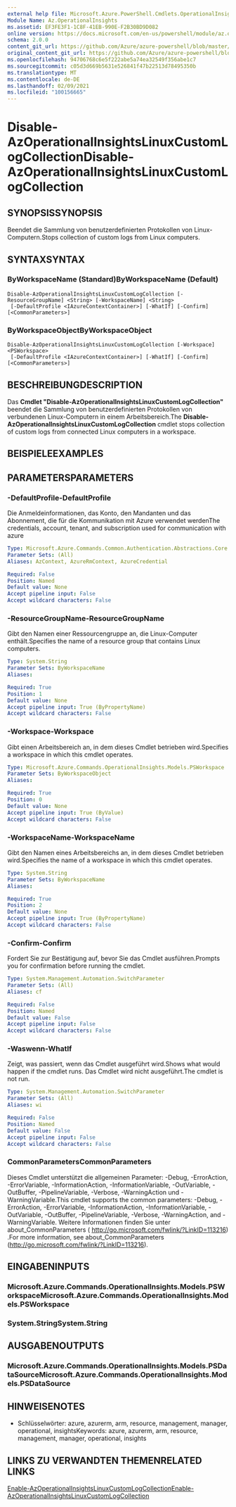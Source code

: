 ```yaml
---
external help file: Microsoft.Azure.PowerShell.Cmdlets.OperationalInsights.dll-Help.xml
Module Name: Az.OperationalInsights
ms.assetid: EF3FE3F1-1C8F-41EB-990E-F2B30BD9D082
online version: https://docs.microsoft.com/en-us/powershell/module/az.operationalinsights/disable-azoperationalinsightslinuxcustomlogcollection
schema: 2.0.0
content_git_url: https://github.com/Azure/azure-powershell/blob/master/src/OperationalInsights/OperationalInsights/help/Disable-AzOperationalInsightsLinuxCustomLogCollection.md
original_content_git_url: https://github.com/Azure/azure-powershell/blob/master/src/OperationalInsights/OperationalInsights/help/Disable-AzOperationalInsightsLinuxCustomLogCollection.md
ms.openlocfilehash: 94706768c6e5f222abe5a74ea32549f356abe1c7
ms.sourcegitcommit: c05d3d669b5631e526841f47b22513d78495350b
ms.translationtype: MT
ms.contentlocale: de-DE
ms.lasthandoff: 02/09/2021
ms.locfileid: "100156665"
---
```

# <span data-ttu-id="5c52f-101">Disable-AzOperationalInsightsLinuxCustomLogCollection</span><span class="sxs-lookup"><span data-stu-id="5c52f-101">Disable-AzOperationalInsightsLinuxCustomLogCollection</span></span>

## <span data-ttu-id="5c52f-102">SYNOPSIS</span><span class="sxs-lookup"><span data-stu-id="5c52f-102">SYNOPSIS</span></span>
<span data-ttu-id="5c52f-103">Beendet die Sammlung von benutzerdefinierten Protokollen von Linux-Computern.</span><span class="sxs-lookup"><span data-stu-id="5c52f-103">Stops collection of custom logs from Linux computers.</span></span>

## <span data-ttu-id="5c52f-104">SYNTAX</span><span class="sxs-lookup"><span data-stu-id="5c52f-104">SYNTAX</span></span>

### <span data-ttu-id="5c52f-105">ByWorkspaceName (Standard)</span><span class="sxs-lookup"><span data-stu-id="5c52f-105">ByWorkspaceName (Default)</span></span>
```
Disable-AzOperationalInsightsLinuxCustomLogCollection [-ResourceGroupName] <String> [-WorkspaceName] <String>
 [-DefaultProfile <IAzureContextContainer>] [-WhatIf] [-Confirm] [<CommonParameters>]
```

### <span data-ttu-id="5c52f-106">ByWorkspaceObject</span><span class="sxs-lookup"><span data-stu-id="5c52f-106">ByWorkspaceObject</span></span>
```
Disable-AzOperationalInsightsLinuxCustomLogCollection [-Workspace] <PSWorkspace>
 [-DefaultProfile <IAzureContextContainer>] [-WhatIf] [-Confirm] [<CommonParameters>]
```

## <span data-ttu-id="5c52f-107">BESCHREIBUNG</span><span class="sxs-lookup"><span data-stu-id="5c52f-107">DESCRIPTION</span></span>
<span data-ttu-id="5c52f-108">Das **Cmdlet "Disable-AzOperationalInsightsLinuxCustomLogCollection"** beendet die Sammlung von benutzerdefinierten Protokollen von verbundenen Linux-Computern in einem Arbeitsbereich.</span><span class="sxs-lookup"><span data-stu-id="5c52f-108">The **Disable-AzOperationalInsightsLinuxCustomLogCollection** cmdlet stops collection of custom logs from connected Linux computers in a workspace.</span></span>

## <span data-ttu-id="5c52f-109">BEISPIELE</span><span class="sxs-lookup"><span data-stu-id="5c52f-109">EXAMPLES</span></span>

## <span data-ttu-id="5c52f-110">PARAMETERS</span><span class="sxs-lookup"><span data-stu-id="5c52f-110">PARAMETERS</span></span>

### <span data-ttu-id="5c52f-111">-DefaultProfile</span><span class="sxs-lookup"><span data-stu-id="5c52f-111">-DefaultProfile</span></span>
<span data-ttu-id="5c52f-112">Die Anmeldeinformationen, das Konto, den Mandanten und das Abonnement, die für die Kommunikation mit Azure verwendet werden</span><span class="sxs-lookup"><span data-stu-id="5c52f-112">The credentials, account, tenant, and subscription used for communication with azure</span></span>

```yaml
Type: Microsoft.Azure.Commands.Common.Authentication.Abstractions.Core.IAzureContextContainer
Parameter Sets: (All)
Aliases: AzContext, AzureRmContext, AzureCredential

Required: False
Position: Named
Default value: None
Accept pipeline input: False
Accept wildcard characters: False
```

### <span data-ttu-id="5c52f-113">-ResourceGroupName</span><span class="sxs-lookup"><span data-stu-id="5c52f-113">-ResourceGroupName</span></span>
<span data-ttu-id="5c52f-114">Gibt den Namen einer Ressourcengruppe an, die Linux-Computer enthält.</span><span class="sxs-lookup"><span data-stu-id="5c52f-114">Specifies the name of a resource group that contains Linux computers.</span></span>

```yaml
Type: System.String
Parameter Sets: ByWorkspaceName
Aliases:

Required: True
Position: 1
Default value: None
Accept pipeline input: True (ByPropertyName)
Accept wildcard characters: False
```

### <span data-ttu-id="5c52f-115">-Workspace</span><span class="sxs-lookup"><span data-stu-id="5c52f-115">-Workspace</span></span>
<span data-ttu-id="5c52f-116">Gibt einen Arbeitsbereich an, in dem dieses Cmdlet betrieben wird.</span><span class="sxs-lookup"><span data-stu-id="5c52f-116">Specifies a workspace in which this cmdlet operates.</span></span>

```yaml
Type: Microsoft.Azure.Commands.OperationalInsights.Models.PSWorkspace
Parameter Sets: ByWorkspaceObject
Aliases:

Required: True
Position: 0
Default value: None
Accept pipeline input: True (ByValue)
Accept wildcard characters: False
```

### <span data-ttu-id="5c52f-117">-WorkspaceName</span><span class="sxs-lookup"><span data-stu-id="5c52f-117">-WorkspaceName</span></span>
<span data-ttu-id="5c52f-118">Gibt den Namen eines Arbeitsbereichs an, in dem dieses Cmdlet betrieben wird.</span><span class="sxs-lookup"><span data-stu-id="5c52f-118">Specifies the name of a workspace in which this cmdlet operates.</span></span>

```yaml
Type: System.String
Parameter Sets: ByWorkspaceName
Aliases:

Required: True
Position: 2
Default value: None
Accept pipeline input: True (ByPropertyName)
Accept wildcard characters: False
```

### <span data-ttu-id="5c52f-119">-Confirm</span><span class="sxs-lookup"><span data-stu-id="5c52f-119">-Confirm</span></span>
<span data-ttu-id="5c52f-120">Fordert Sie zur Bestätigung auf, bevor Sie das Cmdlet ausführen.</span><span class="sxs-lookup"><span data-stu-id="5c52f-120">Prompts you for confirmation before running the cmdlet.</span></span>

```yaml
Type: System.Management.Automation.SwitchParameter
Parameter Sets: (All)
Aliases: cf

Required: False
Position: Named
Default value: False
Accept pipeline input: False
Accept wildcard characters: False
```

### <span data-ttu-id="5c52f-121">-Waswenn</span><span class="sxs-lookup"><span data-stu-id="5c52f-121">-WhatIf</span></span>
<span data-ttu-id="5c52f-122">Zeigt, was passiert, wenn das Cmdlet ausgeführt wird.</span><span class="sxs-lookup"><span data-stu-id="5c52f-122">Shows what would happen if the cmdlet runs.</span></span>
<span data-ttu-id="5c52f-123">Das Cmdlet wird nicht ausgeführt.</span><span class="sxs-lookup"><span data-stu-id="5c52f-123">The cmdlet is not run.</span></span>

```yaml
Type: System.Management.Automation.SwitchParameter
Parameter Sets: (All)
Aliases: wi

Required: False
Position: Named
Default value: False
Accept pipeline input: False
Accept wildcard characters: False
```

### <span data-ttu-id="5c52f-124">CommonParameters</span><span class="sxs-lookup"><span data-stu-id="5c52f-124">CommonParameters</span></span>
<span data-ttu-id="5c52f-125">Dieses Cmdlet unterstützt die allgemeinen Parameter: -Debug, -ErrorAction, -ErrorVariable, -InformationAction, -InformationVariable, -OutVariable, -OutBuffer, -PipelineVariable, -Verbose, -WarningAction und -WarningVariable.</span><span class="sxs-lookup"><span data-stu-id="5c52f-125">This cmdlet supports the common parameters: -Debug, -ErrorAction, -ErrorVariable, -InformationAction, -InformationVariable, -OutVariable, -OutBuffer, -PipelineVariable, -Verbose, -WarningAction, and -WarningVariable.</span></span> <span data-ttu-id="5c52f-126">Weitere Informationen finden Sie unter about_CommonParameters ( http://go.microsoft.com/fwlink/?LinkID=113216) .</span><span class="sxs-lookup"><span data-stu-id="5c52f-126">For more information, see about_CommonParameters (http://go.microsoft.com/fwlink/?LinkID=113216).</span></span>

## <span data-ttu-id="5c52f-127">EINGABEN</span><span class="sxs-lookup"><span data-stu-id="5c52f-127">INPUTS</span></span>

### <span data-ttu-id="5c52f-128">Microsoft.Azure.Commands.OperationalInsights.Models.PSWorkspace</span><span class="sxs-lookup"><span data-stu-id="5c52f-128">Microsoft.Azure.Commands.OperationalInsights.Models.PSWorkspace</span></span>

### <span data-ttu-id="5c52f-129">System.String</span><span class="sxs-lookup"><span data-stu-id="5c52f-129">System.String</span></span>

## <span data-ttu-id="5c52f-130">AUSGABEN</span><span class="sxs-lookup"><span data-stu-id="5c52f-130">OUTPUTS</span></span>

### <span data-ttu-id="5c52f-131">Microsoft.Azure.Commands.OperationalInsights.Models.PSDataSource</span><span class="sxs-lookup"><span data-stu-id="5c52f-131">Microsoft.Azure.Commands.OperationalInsights.Models.PSDataSource</span></span>

## <span data-ttu-id="5c52f-132">HINWEISE</span><span class="sxs-lookup"><span data-stu-id="5c52f-132">NOTES</span></span>
* <span data-ttu-id="5c52f-133">Schlüsselwörter: azure, azurerm, arm, resource, management, manager, operational, insights</span><span class="sxs-lookup"><span data-stu-id="5c52f-133">Keywords: azure, azurerm, arm, resource, management, manager, operational, insights</span></span>

## <span data-ttu-id="5c52f-134">LINKS ZU VERWANDTEN THEMEN</span><span class="sxs-lookup"><span data-stu-id="5c52f-134">RELATED LINKS</span></span>

[<span data-ttu-id="5c52f-135">Enable-AzOperationalInsightsLinuxCustomLogCollection</span><span class="sxs-lookup"><span data-stu-id="5c52f-135">Enable-AzOperationalInsightsLinuxCustomLogCollection</span></span>](./Enable-AzOperationalInsightsLinuxCustomLogCollection.md)


